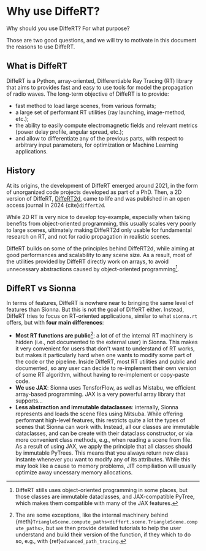 # Why use DiffeRT?

Why should you use DiffeRT? For what purpose?

Those are two good questions, and we will try to motivate in this document the reasons to use DiffeRT.

## What is DiffeRT

DiffeRT is a Python, array-oriented, Differentiable Ray Tracing (RT) library that aims to provides
fast and easy to use tools for model the propagation of radio waves. The long-term objective of DiffeRT
is to provide:

- fast method to load large scenes, from various formats;
- a large set of performant RT utilities (ray launching, image-method, etc.);
- the ability to easily compute electromagnetic fields and relevant metrics (power delay profile, angular spread, etc.);
- and allow to differentiate any of the previous parts, with respect to arbitrary input parameters, for optimization or Machine Learning applications.

## History

At its origins, the development of DiffeRT emerged around 2021, in the form of unorganized code
projects developed as part of a PhD. Then, a 2D version of DiffeRT,
[DiffeRT2d](https://github.com/jeertmans/DiffeRT2d),
came to life and was published in an open access journal in 2024 {cite}`differt2d`.

While 2D RT is very nice to develop toy-example, especially when taking benefits
from object-oriented programming, this usually scales very poorly to large scenes,
ultimately making DiffeRT2d only usable for fundamental research on RT, and not
for radio propagation in realistic scenes.

DiffeRT builds on some of the principles behind DiffeRT2d, while aiming at good performances
and scalability to any scene size. As a result, most of the utilities provided by DiffeRT
directly work on arrays, to avoid unnecessary abstractions caused by object-oriented programming[^1].

[^1]: DiffeRT stills uses object-oriented programming in some places, but those classes are immutable
  dataclasses, and JAX-compatible PyTree, which makes them compatible with many of the JAX features.

## DiffeRT vs Sionna

<!-- TODO: improve this section, acknowledge Sionna and mention the possibility to load scene files created from Sionna -->

In terms of features, DiffeRT is nowhere near to bringing the same level of features than Sionna.
But this is not the goal of DiffeRT either. Instead, DiffeRT tries to focus on RT-oriented applications,
similar to what `sionna.rt` offers, but with **four main differences**:

- **Most RT functions are public**[^2]: a lot of of the internal RT machinery is hidden (i.e., not documented to the external user) in Sionna. This makes it very convenient for users that don't want to understand of RT works, but makes it particularly hard when one wants to modify some part of the code or the pipeline. Inside DiffeRT, most RT utilities and public and documented, so any user can decide to re-implement their own version of some RT algorithm, without having to re-implement or copy-paste code.
- **We use JAX**: Sionna uses TensforFlow, as well as Mistabu, we efficient array-based programming.
  JAX is a very powerful array library that supports...
- **Less abstraction and immutable dataclasses**: internally, Sionna represents and loads the scene files using Mitsuba. While offering performant high-level features, this restricts quite a lot the types of scenes that Sionna can work with. Instead, all our classes are immutable dataclasses, and can be create with their dataclass constructor, or via more convenient class methods, e.g., when reading a scene from file. As a result of using JAX, we apply the principle that all classes should by immutable PyTrees.
  This means that you always return new class instante whenever you want to modify any of its attributes. While this may
  look like a cause to memory problems, JIT compiliation will usually optimize away uncessary memory allocations.

[^2]: The are some exceptions, like the internal machinery behind
  {meth}`TriangleScene.compute_paths<differt.scene.TriangleScene.compute_paths>`,
  but we then provide detailed tutorials to help the user understand and build their version of the function,
  if they which to do so, e.g., with {ref}`advanced_path_tracing`.